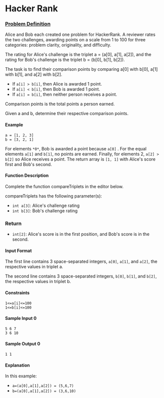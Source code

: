 # Hacker Rank 

### [Problem Definition](https://www.hackerrank.com/challenges/compare-the-triplets/problem?isFullScreen=true&h_r=next-challenge&h_v=zen)

Alice and Bob each created one problem for HackerRank. A reviewer rates the two challenges, awarding points on a scale from 1 to 100 for three categories: problem clarity, originality, and difficulty.

The rating for Alice's challenge is the triplet a = (a[0], a[1], a[2]), and the rating for Bob's challenge is the triplet b = (b[0], b[1], b[2]).

The task is to find their comparison points by comparing a[0] with b[0], a[1] with b[1], and a[2] with b[2].

- If ```a[i] > b[i]```, then Alice is awarded 1 point.
- If ```a[i] < b[i]```, then Bob is awarded 1 point.
- If ```a[i] = b[i]```, then neither person receives a point.

Comparison points is the total points a person earned.

Given a and b, determine their respective comparison points.


#### Example


```
a = [1, 2, 3]
b = [3, 2, 1]
```
For elements ```*0*```, Bob is awarded a point because ```a[0]``` .
For the equal elements ```a[1]``` and ```b[1]```, no points are earned.
Finally, for elements 2, ```a[2] > b[2]``` so Alice receives a point.
The return array is ```[1, 1]``` with Alice's score first and Bob's second.


#### Function Description
Complete the function compareTriplets in the editor below.

compareTriplets has the following parameter(s):

- ```int a[3]```: Alice's challenge rating
- ```int b[3]```: Bob's challenge rating


### Return
- ```int[2]```: Alice's score is in the first position, and Bob's score is in the second.


#### Input Format
The first line contains 3 space-separated integers, `a[0]`, `a[1]`, and `a[2]`, the respective values in triplet a.

The second line contains 3 space-separated integers, `b[0]`, `b[1]`, and `b[2]`, the respective values in triplet b.


#### Constraints
```
1<=a[i]<=100
1<=b[i]<=100
```


#### Sample Input 0 
```
5 6 7
3 6 10
```


#### Sample Output 0 
```
1 1
```


#### Explanation
In this example:
- `a=(a[0],a[1],a[2]) = (5,6,7)`
- `b=(a[0],a[1],a[2]) = (3,6,10)`
